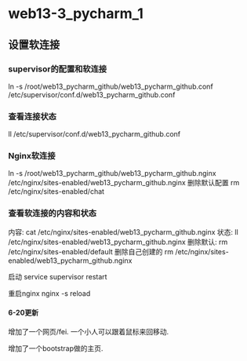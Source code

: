 # web13-3_pycharm_1
## 设置软连接
### supervisor的配置和软连接
ln -s /root/web13_pycharm_github/web13_pycharm_github.conf /etc/supervisor/conf.d/web13_pycharm_github.conf
### 查看连接状态
ll /etc/supervisor/conf.d/web13_pycharm_github.conf
### Nginx软连接
ln -s /root/web13_pycharm_github/web13_pycharm_github.nginx /etc/nginx/sites-enabled/web13_pycharm_github.nginx
删除默认配置 rm /etc/nginx/sites-enabled/chat
### 查看软连接的内容和状态
内容:
cat /etc/nginx/sites-enabled/web13_pycharm_github.nginx
状态:
ll /etc/nginx/sites-enabled/web13_pycharm_github.nginx
删除默认:
rm /etc/nginx/sites-enabled/default
删除自己创建的
rm /etc/nginx/sites-enabled/web13_pycharm_github.nginx

启动
service supervisor restart

重启nginx
nginx -s reload

#### 6-20更新
增加了一个网页/fei. 一个小人可以跟着鼠标来回移动.

增加了一个bootstrap做的主页.